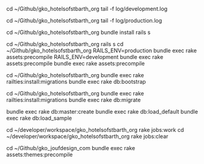 cd ~/Github/gko_hotelsofstbarth_org
tail -f log/development.log

cd ~/Github/gko_hotelsofstbarth_org
tail -f log/production.log

cd ~/Github/gko_hotelsofstbarth_org
bundle install
rails s

cd ~/Github/gko_hotelsofstbarth_org
rails s
cd ~/Github/gko_hotelsofstbarth_org
RAILS_ENV=production bundle exec rake assets:precompile 
RAILS_ENV=development bundle exec rake assets:precompile 
bundle exec rake assets:precompile

cd ~/Github/gko_hotelsofstbarth_org
bundle exec rake railties:install:migrations
bundle exec rake db:bootstrap


cd ~/Github/gko_hotelsofstbarth_org
bundle exec rake railties:install:migrations
bundle exec rake db:migrate

bundle exec rake db:master:create
bundle exec rake db:load_default 
bundle exec rake db:load_sample


cd ~/developer/workspace/gko_hotelsofstbarth_org
rake jobs:work
cd ~/developer/workspace/gko_hotelsofstbarth_org
rake jobs:clear

cd ~/Github/gko_joufdesign_com
bundle exec rake assets:themes:precompile


